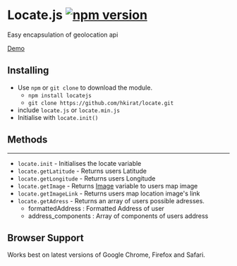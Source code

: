 # Locate.js [![npm version](https://badge.fury.io/js/locatejs.svg)](https://badge.fury.io/js/locatejs)

Easy encapsulation of geolocation api

[Demo](https://hkirat.github.io/locatejs/)

## Installing
 - Use `npm` or `git clone` to download the module.
   - `npm install locatejs`
   - `git clone https://github.com/hkirat/locate.git`
 - include `locate.js` or `locate.min.js`
 - Initialise with `locate.init()`

## Methods
-----
* `locate.init` - Initialises the locate variable
* `locate.getLatitude` - Returns users Latitude
* `locate.getLongitude` - Returns users Longitude
* `locate.getImage` - Returns [Image](https://developer.mozilla.org/en-US/docs/Web/API/HTMLImageElement/Image) variable to users map image
* `locate.getImageLink` - Returns users map location image's link
* `locate.getAdress` - Returns an array of users possible adresses.
	* formattedAddress : Formatted Address of user
	* address_components : Array of components of users address

## Browser Support

Works best on latest versions of Google Chrome, Firefox and Safari.